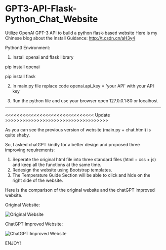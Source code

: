 # GPT3-API-Flask-Python_Chat_Website
Utilize OpenAI GPT-3 API to build a python flask-based website
Here is my Chinese blog about the Install Guidance: http://t.csdn.cn/aH3y4

Python3 Environment:

1. Install openai and flask library

pip install openai

pip install flask


2. In main.py file replace code openai.api_key = 'your API' with your API key


3. Run the python file and use your browser open 127.0.0.1:80 or localhost


__________________________________________________________________________________

<<<<<<<<<<<<<<<<<<<<<<<<<<<<<<< Update >>>>>>>>>>>>>>>>>>>>>>>>>>>>>>>>>>>>

As you can see the previous version of website (main.py + chat.html) is quite shaby. 

So, I asked chatGPT kindly for a better design and proposed three improving requirements:

1. Seperate the original html file into three standard files (html + css + js) and keep all the functions at the same time.
2. Redesign the website using Bootstrap templates.
3. The Temperature Guide Section will be able to click and hide on the right side of the website.

Here is the comparison of the original website and the chatGPT improved website.


Original Website:


![Original Website](https://user-images.githubusercontent.com/47026637/221028457-c058be26-f9c2-4f79-b0c5-602ef44b2b55.png)


ChatGPT Improved Website:


![ChatGPT Improved Website](https://user-images.githubusercontent.com/47026637/221028551-90f87944-8424-4323-bb43-e356db83486c.png)

ENJOY!

